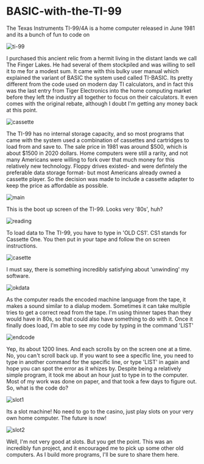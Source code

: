 # BASIC-with-the-TI-99
The Texas Instruments TI-99/4A is a home computer released in June 1981 and its a bunch of fun to code on

![ti-99](https://github.com/austings/BASIC-with-the-TI-99/blob/master/1.jpg)

I purchased this ancient relic from a hermit living in the distant lands we call The Finger Lakes. He had several of them stockpiled and was willing to sell it to me for a modest sum. It came with this bulky user manual which explained the variant of BASIC the system used called TI-BASIC. Its pretty different from the code used on modern day TI calculators, and in fact this was the last entry from Tiger Electronics into the home computing market before they left the industry all together to focus on their calculators. It even comes with the original rebate, although I doubt I'm getting any money back at this point.

![cassette](https://github.com/austings/BASIC-with-the-TI-99/blob/master/startup.jpg)

The TI-99 has no internal storage capacity, and so most programs that came with the system used a combination of cassettes and cartridges to load from and save to. The sale price in 1981 was around $500, which is about $1500 in 2020 dollars. Home computers were still a rarity, and not many Americans were willing to fork over that much money for this relatively new technology. Floppy drives existed- and were defintely the preferable data storage format- but most Americans already owned a cassette player. So the decision was made to include a cassette adapter to keep the price as affordable as possible.

![main](https://github.com/austings/BASIC-with-the-TI-99/blob/master/mainscreen.jpg)

This is the boot up screen of the TI-99. Looks very '80s', huh?

![reading](https://github.com/austings/BASIC-with-the-TI-99/blob/master/reading.jpg)

To load data to The TI-99, you have to type in 'OLD CS1'. CS1 stands for Cassette One. You then put in your tape and follow the on screen instructions.

![casette](https://github.com/austings/BASIC-with-the-TI-99/blob/master/casette.jpg)

I must say, there is something incredibly satisfying about 'unwinding' my software.

![okdata](https://github.com/austings/BASIC-with-the-TI-99/blob/master/dataok.jpg)

As the computer reads the encoded machine language from the tape, it makes a sound similar to a dialup modem. Sometimes it can take multiple tries to get a correct read from the tape. I'm using thinner tapes than they would have in 80s, so that could also have something to do with it. Once it finally does load, I'm able to see my code by typing in the command 'LIST'

![endcode](https://github.com/austings/BASIC-with-the-TI-99/blob/master/endcode.jpg)

Yep, its about 1200 lines. And each scrolls by on the screen one at a time. No, you can't scroll back up. If you want to see a specific line, you need to type in another command for the specific line, or type 'LIST' in again and hope you can spot the error as it whizes by. Despite being a relatively simple program, it took me about an hour just to type in to the computer. Most of my work was done on paper, and that took a few days to figure out. So, what is the code do?

 ![slot1](https://github.com/austings/BASIC-with-the-TI-99/blob/master/slot1.jpg)

Its a slot machine! No need to go to the casino, just play slots on your very own home computer. The future is now!

 ![slot2](https://github.com/austings/BASIC-with-the-TI-99/blob/master/slot2.jpg)

Well, I'm not very good at slots. But you get the point. This was an incredibly fun project, and it encouraged me to pick up some other old computers. As I build more programs, I'll be sure to share them here.
